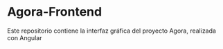 # Agora-Frontend
Este repositorio contiene la interfaz gráfica del proyecto Agora, realizada con Angular
